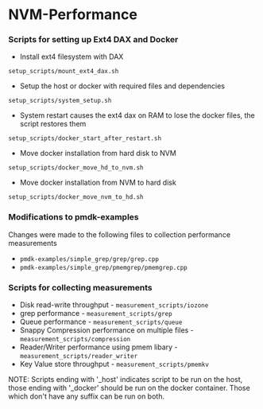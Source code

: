 # NVM-Performance

### Scripts for setting up Ext4 DAX and Docker
- Install ext4 filesystem with DAX
```
setup_scripts/mount_ext4_dax.sh
```
- Setup the host or docker with required files and dependencies
```
setup_scripts/system_setup.sh
```
- System restart causes the ext4 dax on RAM to lose the docker files, the script restores them
```
setup_scripts/docker_start_after_restart.sh
```
- Move docker installation from hard disk to NVM
```
setup_scripts/docker_move_hd_to_nvm.sh
```
- Move docker installation from NVM to hard disk
```
setup_scripts/docker_move_nvm_to_hd.sh
```

### Modifications to pmdk-examples
Changes were made to the following files to collection performance measurements
- `pmdk-examples/simple_grep/grep/grep.cpp`
- `pmdk-examples/simple_grep/pmemgrep/pmemgrep.cpp`

### Scripts for collecting measurements
- Disk read-write throughput - `measurement_scripts/iozone`
- grep performance - `measurement_scripts/grep`
- Queue performance - `measurement_scripts/queue`
- Snappy Compression performance on multiple files - `measurement_scripts/compression`
- Reader/Writer performance using pmem libary - `measurement_scripts/reader_writer`
- Key Value store throughput - `measurement_scripts/pmemkv`

NOTE: Scripts ending with '_host' indicates script to be run on the host, those ending with '_docker' should be run on the docker container. Those which don't have any suffix can be run on both.